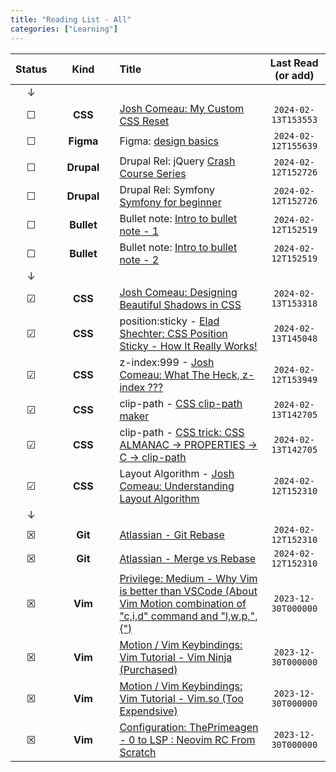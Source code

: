 ```yaml
---
title: "Reading List - All"
categories: ["Learning"]
---
```


| Status  |   | Kind                         |   | Title                                                                                                                                                                                            | Last Read (or add)  |
| :-----: | - | :--------------------------: | - | :---------------------------------------------------------------------------------------------------------------------------------------------------------------                                 | :-----------------: |
| ↓       |   |                              |   |                                                                                                                                                                                                  |                     |
| &#9744; |   |**CSS**                       |   |[Josh Comeau: My Custom CSS Reset](https://www.joshwcomeau.com/css/custom-css-reset/#one-box-sizing-model-2)                                                                                      | `2024-02-13T153553` |
| &#9744; |   | **Figma**                    |   | Figma: [design basics](https://www.figma.com/resource-library/design-basics/)                                                                                                                    | `2024-02-12T155639` |
| &#9744; |   | **Drupal**                   |   | Drupal Rel: jQuery [Crash Course Series](https://www.youtube.com/watch?v=3nrLc_JOF7k&list=PLgT1LClcgVzFMNgCvv2ar0ZEg_ORBv2bw)                                                                    | `2024-02-12T152726` |
| &#9744; |   | **Drupal**                   |   | Drupal Rel: Symfony [Symfony for beginner](https://www.youtube.com/watch?v=QPky3r2prEI)                                                                                                          | `2024-02-12T152726` |
| &#9744; |   | **Bullet**                   |   | Bullet note: [Intro to bullet note - 1](https://zhuanlan.zhihu.com/p/87612890)                                                                                                                   | `2024-02-12T152519` |
| &#9744; |   | **Bullet**                   |   | Bullet note: [Intro to bullet note - 2](https://zhuanlan.zhihu.com/p/111703197)                                                                                                                  | `2024-02-12T152519` |
| ↓       |   |                              |   |                                                                                                                                                                                                  |                     |
| &#9745; |   | **CSS**                      |   | [Josh Comeau: Designing Beautiful Shadows in CSS](https://www.joshwcomeau.com/css/designing-shadows/)                                                                                            | `2024-02-13T153318` |
| &#9745; |   | **CSS**                      |   | position:sticky    - [Elad Shechter: CSS Position Sticky - How It Really Works!](https://elad.medium.com/css-position-sticky-how-it-really-works-54cd01dc2d46)                                   | `2024-02-13T145048` |
| &#9745; |   | **CSS**                      |   | z-index:999        - [Josh Comeau: What The Heck, z-index ???](https://www.joshwcomeau.com/css/stacking-contexts/)                                                                               | `2024-02-12T153949` |
| &#9745; |   | **CSS**                      |   | clip-path          - [CSS clip-path maker](https://bennettfeely.com/clippy/)                                                                                                                     | `2024-02-13T142705` |
| &#9745; |   | **CSS**                      |   | clip-path          - [CSS trick: CSS ALMANAC → PROPERTIES → C → clip-path](https://css-tricks.com/almanac/properties/c/clip-path/)                                                               | `2024-02-13T142705` |
| &#9745; |   | **CSS**                      |   | Layout Algorithm   - [Josh Comeau: Understanding Layout Algorithm](https://www.joshwcomeau.com/css/understanding-layout-algorithms/)                                                             | `2024-02-12T152310` |
| ↓       |   |                              |   |                                                                                                                                                                                                  |                     |
| &#9746; |   | **Git**                      |   | [Atlassian - Git Rebase](https://www.atlassian.com/git/tutorials/rewriting-history/git-rebase)                                                                                                   | `2024-02-12T152310` |
| &#9746; |   | **Git**                      |   | [Atlassian - Merge vs Rebase](https://www.atlassian.com/git/tutorials/merging-vs-rebasing)                                                                                                       | `2024-02-12T152310` |
| &#9746; |   | **Vim**                      |   | [Privilege: Medium - Why Vim is better than VSCode (About Vim Motion combination of "c,i,d" command and "l,w,p,",{")](https://sean-warman.medium.com/why-vim-is-better-than-vscode-d09e2355eb37) | `2023-12-30T000000` |
| &#9746; |   | **Vim**                      |   | [Motion / Vim Keybindings: Vim Tutorial - Vim Ninja (Purchased)](https://www.vimninja.com/)                                                                                                      | `2023-12-30T000000` |
| &#9746; |   | **Vim**                      |   | [Motion / Vim Keybindings: Vim Tutorial - Vim.so (Too Expendsive)](https://www.learnvim.com/)                                                                                                    | `2023-12-30T000000` |
| &#9746; |   | **Vim**                      |   | [Configuration: ThePrimeagen - 0 to LSP : Neovim RC From Scratch](https://www.youtube.com/watch?v=w7i4amO_zaE&t=1s)                                                                              | `2023-12-30T000000` |